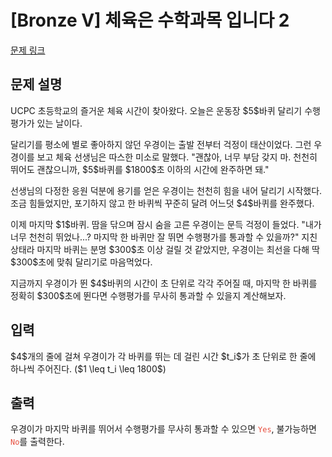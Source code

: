 # [Bronze V] 체육은 수학과목 입니다 2

[문제 링크](https://www.acmicpc.net/problem/34052) 

## 문제 설명

<p>UCPC 초등학교의 즐거운 체육 시간이 찾아왔다. 오늘은 운동장 $5$바퀴 달리기 수행평가가 있는 날이다.</p>

<p>달리기를 평소에 별로 좋아하지 않던 우경이는 출발 전부터 걱정이 태산이었다. 그런 우경이를 보고 체육 선생님은 따스한 미소로 말했다. "괜찮아, 너무 부담 갖지 마. 천천히 뛰어도 괜찮으니까, $5$바퀴를 $1800$초 이하의 시간에 완주하면 돼."</p>

<p>선생님의 다정한 응원 덕분에 용기를 얻은 우경이는 천천히 힘을 내어 달리기 시작했다. 조금 힘들었지만, 포기하지 않고 한 바퀴씩 꾸준히 달려 어느덧 $4$바퀴를 완주했다.</p>

<p>이제 마지막 $1$바퀴. 땀을 닦으며 잠시 숨을 고른 우경이는 문득 걱정이 들었다. "내가 너무 천천히 뛰었나...? 마지막 한 바퀴만 잘 뛰면 수행평가를 통과할 수 있을까?" 지친 상태라 마지막 바퀴는 분명 $300$초 이상 걸릴 것 같았지만, 우경이는 최선을 다해 딱 $300$초에 맞춰 달리기로 마음먹었다.</p>

<p>지금까지 우경이가 뛴 $4$바퀴의 시간이 초 단위로 각각 주어질 때, 마지막 한 바퀴를 정확히 $300$초에 뛴다면 수행평가를 무사히 통과할 수 있을지 계산해보자.</p>

## 입력 

 <p>$4$개의 줄에 걸쳐 우경이가 각 바퀴를 뛰는 데 걸린 시간 $t_i$가 초 단위로 한 줄에 하나씩 주어진다. ($1 \leq t_i \leq 1800$)</p>

## 출력 

 <p>우경이가 마지막 바퀴를 뛰어서 수행평가를 무사히 통과할 수 있으면 <code><span style="color:#e74c3c;">Yes</span></code>, 불가능하면 <code><span style="color:#e74c3c;">No</span></code>를 출력한다.</p>

